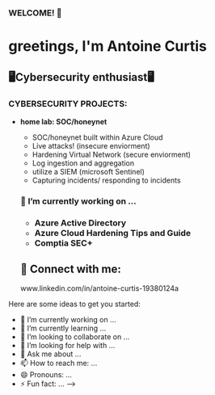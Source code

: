 ### WELCOME! 👋<h1>greetings, I'm Antoine Curtis<h2>🖥️Cybersecurity enthusiast🖥️<hs>

  <h3>CYBERSECURITY PROJECTS:</h3>

- <b>home lab: SOC/honeynet</b>
  - SOC/honeynet built within Azure Cloud 
  - Live attacks! (insecure enviorment)
  - Hardening Virtual Network (secure enviorment)
  - Log ingestion and aggregation
  - utilize a SIEM (microsoft Sentinel)
  - Capturing incidents/ responding to incidents
 
  <h3>🔭 I’m currently working on ...<h3>
   
    - Azure Active Directory
    - Azure Cloud Hardening Tips and Guide
    - Comptia SEC+
     
  <h2> 🤳 Connect with me:</h2>www.linkedin.com/in/antoine-curtis-19380124a


  
  



Here are some ideas to get you started:

- 🔭 I’m currently working on ...
- 🌱 I’m currently learning ...
- 👯 I’m looking to collaborate on ...
- 🤔 I’m looking for help with ...
- 💬 Ask me about ...
- 📫 How to reach me: ...
- 😄 Pronouns: ...
- ⚡ Fun fact: ...
-->

<!--
**Roo87roo/Roo87roo** is a ✨ _special_ ✨ repository because its `README.md` (this file) appears on your GitHub profile.

Here are some ideas to get you started:

- 🔭 I’m currently working on ...
- 🌱 I’m currently learning ...
- 👯 I’m looking to collaborate on ...
- 🤔 I’m looking for help with ...
- 💬 Ask me about ...
- 📫 How to reach me: ...
- 😄 Pronouns: ...
- ⚡ Fun fact: ...
-->
